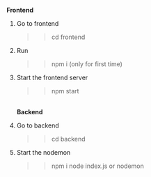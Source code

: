 <b>Frontend</b><br>
1. Go to frontend<br>
   >> cd frontend<br>
2. Run<br>
   >>npm i (only for first time)<br>
3. Start the frontend server<br>
   >> npm start<br>

   <br>
   <b>Backend</b><br>
1. Go to backend <br>
   >>cd backend <br>
2. Start the nodemon
   >>npm i
   >> node index.js or nodemon


 

